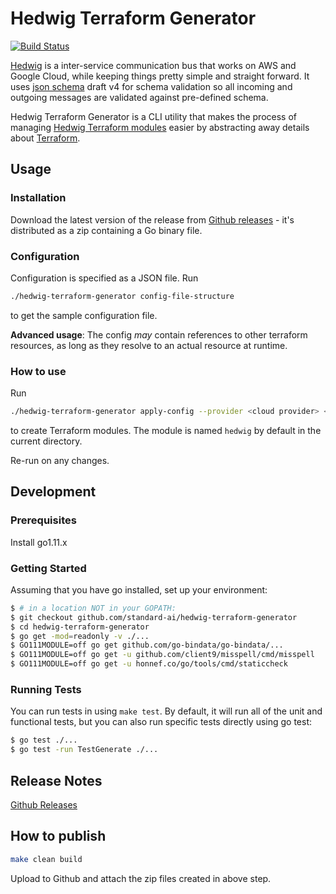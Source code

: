 # Hedwig Terraform Generator

[![Build Status](https://travis-ci.org/Standard-Cognition/hedwig-terraform-generator.svg?branch=master)](https://travis-ci.org/Standard-Cognition/hedwig-terraform-generator)

[Hedwig](https://github.com/Automatic/hedwig) is a inter-service communication bus that works on AWS and Google Cloud, while 
keeping things pretty simple and straight forward. It uses [json schema](http://json-schema.org/) draft v4 for 
schema validation so all incoming and outgoing messages are validated against pre-defined schema.

Hedwig Terraform Generator is a CLI utility that makes the process of managing 
[Hedwig Terraform modules](https://registry.terraform.io/search?q=hedwig&verified=false) easier by abstracting 
away details about [Terraform](https://www.terraform.io/).

## Usage 

### Installation

Download the latest version of the release from 
[Github releases](https://github.com/standard-ai/hedwig-terraform-generator/releases) - 
it's distributed as a zip containing a Go binary file.

### Configuration

Configuration is specified as a JSON file. Run 

```sh
./hedwig-terraform-generator config-file-structure
```

to get the sample configuration file.

**Advanced usage**: The config *may* contain references to other terraform resources, as long as they resolve to 
an actual resource at runtime. 

### How to use

Run 

```sh
./hedwig-terraform-generator apply-config --provider <cloud provider> <config file path>
```

to create Terraform modules. The module is named `hedwig` by default in the current directory.

Re-run on any changes.

## Development

### Prerequisites

Install go1.11.x 

### Getting Started

Assuming that you have go installed, set up your environment:

```sh
$ # in a location NOT in your GOPATH:
$ git checkout github.com/standard-ai/hedwig-terraform-generator
$ cd hedwig-terraform-generator
$ go get -mod=readonly -v ./...
$ GO111MODULE=off go get github.com/go-bindata/go-bindata/...
$ GO111MODULE=off go get -u github.com/client9/misspell/cmd/misspell
$ GO111MODULE=off go get -u honnef.co/go/tools/cmd/staticcheck

```

### Running Tests

You can run tests in using ``make test``. By default, it will run all of the unit and functional tests, but you can 
also run specific tests directly using go test:

```sh
$ go test ./...
$ go test -run TestGenerate ./...
```

## Release Notes

[Github Releases](https://github.com/standard-ai/hedwig-terraform-generator/releases)

## How to publish


```sh
make clean build
```

Upload to Github and attach the zip files created in above step.
